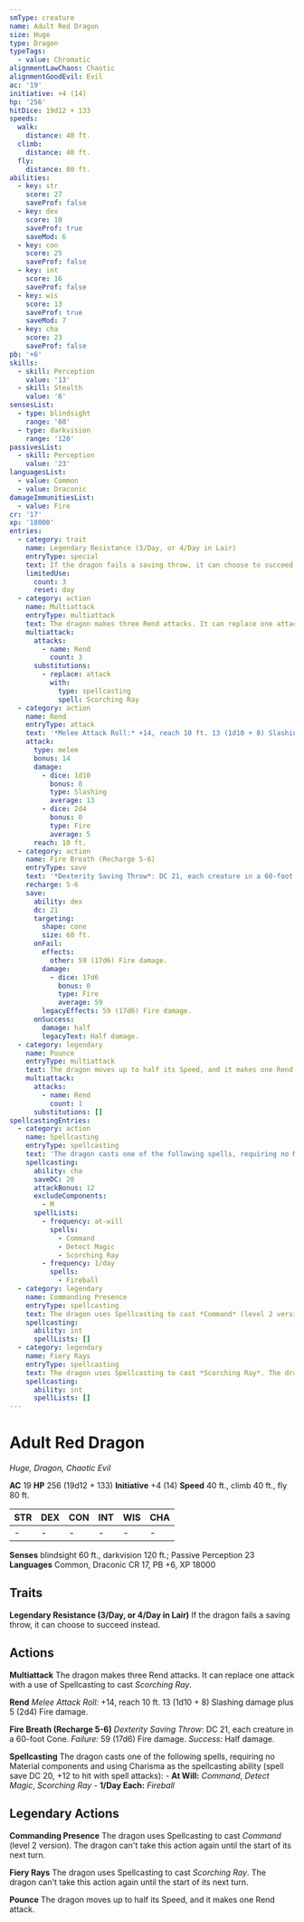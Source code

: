 ```yaml
---
smType: creature
name: Adult Red Dragon
size: Huge
type: Dragon
typeTags:
  - value: Chromatic
alignmentLawChaos: Chaotic
alignmentGoodEvil: Evil
ac: '19'
initiative: +4 (14)
hp: '256'
hitDice: 19d12 + 133
speeds:
  walk:
    distance: 40 ft.
  climb:
    distance: 40 ft.
  fly:
    distance: 80 ft.
abilities:
  - key: str
    score: 27
    saveProf: false
  - key: dex
    score: 10
    saveProf: true
    saveMod: 6
  - key: con
    score: 25
    saveProf: false
  - key: int
    score: 16
    saveProf: false
  - key: wis
    score: 13
    saveProf: true
    saveMod: 7
  - key: cha
    score: 23
    saveProf: false
pb: '+6'
skills:
  - skill: Perception
    value: '13'
  - skill: Stealth
    value: '6'
sensesList:
  - type: blindsight
    range: '60'
  - type: darkvision
    range: '120'
passivesList:
  - skill: Perception
    value: '23'
languagesList:
  - value: Common
  - value: Draconic
damageImmunitiesList:
  - value: Fire
cr: '17'
xp: '18000'
entries:
  - category: trait
    name: Legendary Resistance (3/Day, or 4/Day in Lair)
    entryType: special
    text: If the dragon fails a saving throw, it can choose to succeed instead.
    limitedUse:
      count: 3
      reset: day
  - category: action
    name: Multiattack
    entryType: multiattack
    text: The dragon makes three Rend attacks. It can replace one attack with a use of Spellcasting to cast *Scorching Ray*.
    multiattack:
      attacks:
        - name: Rend
          count: 3
      substitutions:
        - replace: attack
          with:
            type: spellcasting
            spell: Scorching Ray
  - category: action
    name: Rend
    entryType: attack
    text: '*Melee Attack Roll:* +14, reach 10 ft. 13 (1d10 + 8) Slashing damage plus 5 (2d4) Fire damage.'
    attack:
      type: melee
      bonus: 14
      damage:
        - dice: 1d10
          bonus: 8
          type: Slashing
          average: 13
        - dice: 2d4
          bonus: 0
          type: Fire
          average: 5
      reach: 10 ft.
  - category: action
    name: Fire Breath (Recharge 5-6)
    entryType: save
    text: '*Dexterity Saving Throw*: DC 21, each creature in a 60-foot Cone. *Failure:*  59 (17d6) Fire damage. *Success:*  Half damage.'
    recharge: 5-6
    save:
      ability: dex
      dc: 21
      targeting:
        shape: cone
        size: 60 ft.
      onFail:
        effects:
          other: 59 (17d6) Fire damage.
        damage:
          - dice: 17d6
            bonus: 0
            type: Fire
            average: 59
        legacyEffects: 59 (17d6) Fire damage.
      onSuccess:
        damage: half
        legacyText: Half damage.
  - category: legendary
    name: Pounce
    entryType: multiattack
    text: The dragon moves up to half its Speed, and it makes one Rend attack.
    multiattack:
      attacks:
        - name: Rend
          count: 1
      substitutions: []
spellcastingEntries:
  - category: action
    name: Spellcasting
    entryType: spellcasting
    text: 'The dragon casts one of the following spells, requiring no Material components and using Charisma as the spellcasting ability (spell save DC 20, +12 to hit with spell attacks): - **At Will:** *Command*, *Detect Magic*, *Scorching Ray* - **1/Day Each:** *Fireball*'
    spellcasting:
      ability: cha
      saveDC: 20
      attackBonus: 12
      excludeComponents:
        - M
      spellLists:
        - frequency: at-will
          spells:
            - Command
            - Detect Magic
            - Scorching Ray
        - frequency: 1/day
          spells:
            - Fireball
  - category: legendary
    name: Commanding Presence
    entryType: spellcasting
    text: The dragon uses Spellcasting to cast *Command* (level 2 version). The dragon can't take this action again until the start of its next turn.
    spellcasting:
      ability: int
      spellLists: []
  - category: legendary
    name: Fiery Rays
    entryType: spellcasting
    text: The dragon uses Spellcasting to cast *Scorching Ray*. The dragon can't take this action again until the start of its next turn.
    spellcasting:
      ability: int
      spellLists: []
---
```


# Adult Red Dragon
*Huge, Dragon, Chaotic Evil*

**AC** 19
**HP** 256 (19d12 + 133)
**Initiative** +4 (14)
**Speed** 40 ft., climb 40 ft., fly 80 ft.

| STR | DEX | CON | INT | WIS | CHA |
| --- | --- | --- | --- | --- | --- |
| - | - | - | - | - | - |

**Senses** blindsight 60 ft., darkvision 120 ft.; Passive Perception 23
**Languages** Common, Draconic
CR 17, PB +6, XP 18000

## Traits

**Legendary Resistance (3/Day, or 4/Day in Lair)**
If the dragon fails a saving throw, it can choose to succeed instead.

## Actions

**Multiattack**
The dragon makes three Rend attacks. It can replace one attack with a use of Spellcasting to cast *Scorching Ray*.

**Rend**
*Melee Attack Roll:* +14, reach 10 ft. 13 (1d10 + 8) Slashing damage plus 5 (2d4) Fire damage.

**Fire Breath (Recharge 5-6)**
*Dexterity Saving Throw*: DC 21, each creature in a 60-foot Cone. *Failure:*  59 (17d6) Fire damage. *Success:*  Half damage.

**Spellcasting**
The dragon casts one of the following spells, requiring no Material components and using Charisma as the spellcasting ability (spell save DC 20, +12 to hit with spell attacks): - **At Will:** *Command*, *Detect Magic*, *Scorching Ray* - **1/Day Each:** *Fireball*

## Legendary Actions

**Commanding Presence**
The dragon uses Spellcasting to cast *Command* (level 2 version). The dragon can't take this action again until the start of its next turn.

**Fiery Rays**
The dragon uses Spellcasting to cast *Scorching Ray*. The dragon can't take this action again until the start of its next turn.

**Pounce**
The dragon moves up to half its Speed, and it makes one Rend attack.
